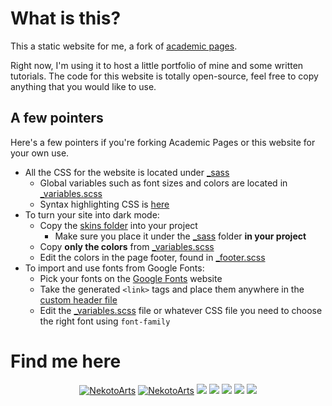 # What is this?

This a static website for me, a fork of [academic pages](https://github.com/academicpages/academicpages.github.io).

Right now, I'm using it to host a little portfolio of mine and some written tutorials. The code for this website is totally open-source, feel free to copy anything that you would like to use.

## A few pointers

Here's a few pointers if you're forking Academic Pages or this website for your own use.

-   All the CSS for the website is located under [\_sass](/_sass/)
    -   Global variables such as font sizes and colors are located in [\_variables.scss](/_sass/_variables.scss)
    -   Syntax highlighting CSS is [here](/_sass/_syntax.scss)
-   To turn your site into dark mode:
    -   Copy the [skins folder](_sass/skins/) into your project
        -   Make sure you place it under the [\_sass](_sass/) folder **in your project**
    -   Copy **only the colors** from [\_variables.scss](/_sass/_variables.scss)
    -   Edit the colors in the page footer, found in [\_footer.scss](/_sass/_footer.scss)
-   To import and use fonts from Google Fonts:
    -   Pick your fonts on the [Google Fonts](https://fonts.google.com) website
    -   Take the generated `<link>` tags and place them anywhere in the [custom header file](/_includes/head/custom.html)
    -   Edit the [\_variables.scss](/_sass/_variables.scss) file or whatever CSS file you need to choose the right font using `font-family`

# Find me here

<p align="center">
<a href="https://www.youtube.com/channel/UCD7K_FECPHTF0z5okAVlh0g/featured" target="blank"><img src="https://img.shields.io/badge/NekotoArts-%23FF0000.svg?style=for-the-badge&logo=YouTube&logoColor=white" alt="NekotoArts" /></a>
<a href="https://twitter.com/NekotoArts" target="blank"><img src="https://img.shields.io/badge/NekotoArts-%231DA1F2.svg?style=for-the-badge&logo=Twitter&logoColor=white" alt="NekotoArts" /></a>
<a href="https://nekotoarts.itch.io/" target="blank"><img src="https://img.shields.io/badge/Itch-%23FF0B34.svg?style=for-the-badge&logo=Itch.io&logoColor=white" /></a>
<a href="https://ko-fi.com/nekoto" target="blank"><img src="https://img.shields.io/badge/Ko--fi-F16061?style=for-the-badge&logo=ko-fi&logoColor=white" /></a>
<a href="https://godotshaders.com/author/nekotoarts/" target="blank"><img src="https://img.shields.io/badge/Godot_Shaders-%23FFFFFF.svg?style=for-the-badge&logo=godot-engine" /></a>
<a href="https://reddit.com/user/XDGregory" target="blank"><img src="https://img.shields.io/badge/Reddit-FF4500?style=for-the-badge&logo=reddit&logoColor=white" /></a>
<a href="https://discord.gg/eX5Qygqve6" target="blank"><img src="https://img.shields.io/badge/NekotoArts_Server-%235865F2.svg?style=for-the-badge&logo=discord&logoColor=white" /></a>
</p>
